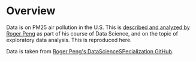 # Overview

Data is on PM25 air pollution in the U.S. This is [described and analyzed by Roger Peng](https://bookdown.org/rdpeng/exdata/exploratory-graphs.html) as part of his course of Data Science, and on the topic of exploratory data analysis. This is reproduced here.

Data is taken from [Roger Peng's DataScienceSPecialization GitHub](https://github.com/DataScienceSpecialization/courses/tree/master/04_ExploratoryAnalysis/exploratoryGraphs
).
